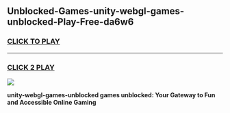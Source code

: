 
## Unblocked-Games-unity-webgl-games-unblocked-Play-Free-da6w6
<h3>
<a href="https://premium76.site?title=unity-webgl-games-unblocked&ref=20A">CLICK TO PLAY</a></h3>
<hr>

<h3>
<a href="https://premium76.site?title=unity-webgl-games-unblocked&ref=20A">CLICK 2 PLAY</a>
  
</h3>

<a href="https://premium76.site?title=unity-webgl-games-unblocked&ref=20A"><img src="https://clearcache.store/games.png"></a>


**unity-webgl-games-unblocked games unblocked: Your Gateway to Fun and Accessible Online Gaming**
